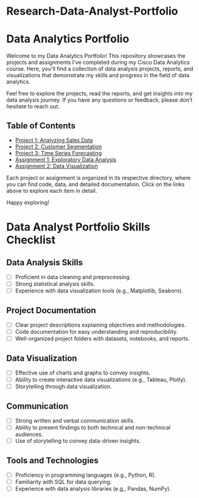 # Research-Data-Analyst-Portfolio

# Data Analytics Portfolio

Welcome to my Data Analytics Portfolio! This repository showcases the projects and assignments I've completed during my Cisco Data Analytics course. Here, you'll find a collection of data analysis projects, reports, and visualizations that demonstrate my skills and progress in the field of data analytics.

Feel free to explore the projects, read the reports, and get insights into my data analysis journey. If you have any questions or feedback, please don't hesitate to reach out.

## Table of Contents

- [Project 1: Analyzing Sales Data](project1/)
- [Project 2: Customer Segmentation](project2/)
- [Project 3: Time Series Forecasting](project3/)
- [Assignment 1: Exploratory Data Analysis](assignment1/)
- [Assignment 2: Data Visualization](assignment2/)

Each project or assignment is organized in its respective directory, where you can find code, data, and detailed documentation. Click on the links above to explore each item in detail.

Happy exploring!


# Data Analyst Portfolio Skills Checklist

## Data Analysis Skills
- [ ] Proficient in data cleaning and preprocessing.
- [ ] Strong statistical analysis skills.
- [ ] Experience with data visualization tools (e.g., Matplotlib, Seaborn).

## Project Documentation
- [ ] Clear project descriptions explaining objectives and methodologies.
- [ ] Code documentation for easy understanding and reproducibility.
- [ ] Well-organized project folders with datasets, notebooks, and reports.

## Data Visualization
- [ ] Effective use of charts and graphs to convey insights.
- [ ] Ability to create interactive data visualizations (e.g., Tableau, Plotly).
- [ ] Storytelling through data visualization.

## Communication
- [ ] Strong written and verbal communication skills.
- [ ] Ability to present findings to both technical and non-technical audiences.
- [ ] Use of storytelling to convey data-driven insights.

## Tools and Technologies
- [ ] Proficiency in programming languages (e.g., Python, R).
- [ ] Familiarity with SQL for data querying.
- [ ] Experience with data analysis libraries (e.g., Pandas, NumPy).
